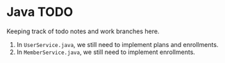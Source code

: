 # Java TODO

Keeping track of todo notes and work branches here.

1. In `UserService.java`, we still need to implement plans and enrollments.
2. In `MemberService.java`, we still need to implement enrollments.
